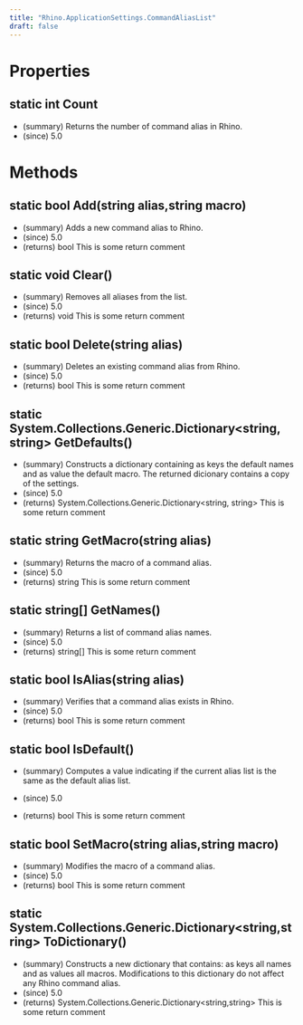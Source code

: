 ```yaml
---
title: "Rhino.ApplicationSettings.CommandAliasList"
draft: false
---
```


# Properties
## static int Count
- (summary) Returns the number of command alias in Rhino.
- (since) 5.0
# Methods
## static bool Add(string alias,string macro)
- (summary) Adds a new command alias to Rhino.
- (since) 5.0
- (returns) bool This is some return comment
## static void Clear()
- (summary) Removes all aliases from the list.
- (since) 5.0
- (returns) void This is some return comment
## static bool Delete(string alias)
- (summary) Deletes an existing command alias from Rhino.
- (since) 5.0
- (returns) bool This is some return comment
## static System.Collections.Generic.Dictionary<string, string> GetDefaults()
- (summary) 
     Constructs a dictionary containing as keys the default names and as value the default macro.
     The returned dicionary contains a copy of the settings.
- (since) 5.0
- (returns) System.Collections.Generic.Dictionary<string, string> This is some return comment
## static string GetMacro(string alias)
- (summary) Returns the macro of a command alias.
- (since) 5.0
- (returns) string This is some return comment
## static string[] GetNames()
- (summary) Returns a list of command alias names.
- (since) 5.0
- (returns) string[] This is some return comment
## static bool IsAlias(string alias)
- (summary) Verifies that a command alias exists in Rhino.
- (since) 5.0
- (returns) bool This is some return comment
## static bool IsDefault()
- (summary) 
     Computes a value indicating if the current alias list is the same as the default alias list.
     
- (since) 5.0
- (returns) bool This is some return comment
## static bool SetMacro(string alias,string macro)
- (summary) Modifies the macro of a command alias.
- (since) 5.0
- (returns) bool This is some return comment
## static System.Collections.Generic.Dictionary<string,string> ToDictionary()
- (summary) 
     Constructs a new dictionary that contains: as keys all names and as values all macros.
     Modifications to this dictionary do not affect any Rhino command alias.
- (since) 5.0
- (returns) System.Collections.Generic.Dictionary<string,string> This is some return comment
